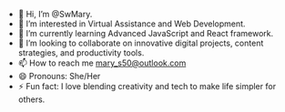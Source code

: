 - 👋 Hi, I’m @SwMary.
- 👀 I’m interested in Virtual Assistance and Web Development.
- 🌱 I’m currently learning Advanced JavaScript and React framework.
- 💞️ I’m looking to collaborate on innovative digital projects, content strategies, and productivity tools.
- 📫 How to reach me mary_s50@outlook.com
- 😄 Pronouns: She/Her
- ⚡ Fun fact: I love blending creativity and tech to make life simpler for others.

<!---
SwMary/SwMary is a ✨ special ✨ repository because its `README.md` (this file) appears on your GitHub profile.
You can click the Preview link to take a look at your changes.
--->
